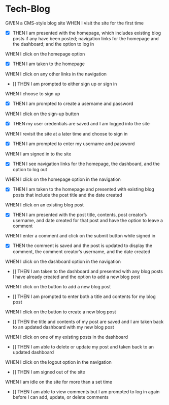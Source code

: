 # Tech-Blog

GIVEN a CMS-style blog site
WHEN I visit the site for the first time

- [x] THEN I am presented with the homepage, which includes existing blog posts if any have been posted; navigation links for the homepage and the dashboard; and the option to log in

WHEN I click on the homepage option

- [x] THEN I am taken to the homepage

WHEN I click on any other links in the navigation

- [] THEN I am prompted to either sign up or sign in

WHEN I choose to sign up

- [x] THEN I am prompted to create a username and password

WHEN I click on the sign-up button

- [x] THEN my user credentials are saved and I am logged into the site

WHEN I revisit the site at a later time and choose to sign in

- [x] THEN I am prompted to enter my username and password

WHEN I am signed in to the site

- [x] THEN I see navigation links for the homepage, the dashboard, and the option to log out

WHEN I click on the homepage option in the navigation

- [x] THEN I am taken to the homepage and presented with existing blog posts that include the post title and the date created

WHEN I click on an existing blog post

- [x] THEN I am presented with the post title, contents, post creator’s username, and date created for that post and have the option to leave a comment

WHEN I enter a comment and click on the submit button while signed in

- [x] THEN the comment is saved and the post is updated to display the comment, the comment creator’s username, and the date created

WHEN I click on the dashboard option in the navigation

- [] THEN I am taken to the dashboard and presented with any blog posts I have already created and the option to add a new blog post

WHEN I click on the button to add a new blog post

- [] THEN I am prompted to enter both a title and contents for my blog post

WHEN I click on the button to create a new blog post

- [] THEN the title and contents of my post are saved and I am taken back to an updated dashboard with my new blog post

WHEN I click on one of my existing posts in the dashboard

- [] THEN I am able to delete or update my post and taken back to an updated dashboard

WHEN I click on the logout option in the navigation

- [] THEN I am signed out of the site

WHEN I am idle on the site for more than a set time

- [] THEN I am able to view comments but I am prompted to log in again before I can add, update, or delete comments